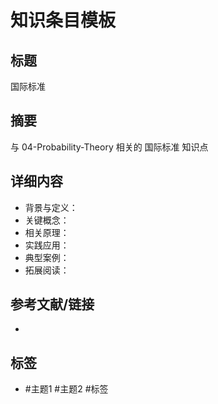 # 知识条目模板

## 标题

国际标准

## 摘要

与 04-Probability-Theory 相关的 国际标准 知识点

## 详细内容

- 背景与定义：
- 关键概念：
- 相关原理：
- 实践应用：
- 典型案例：
- 拓展阅读：

## 参考文献/链接

-

## 标签

- #主题1 #主题2 #标签
